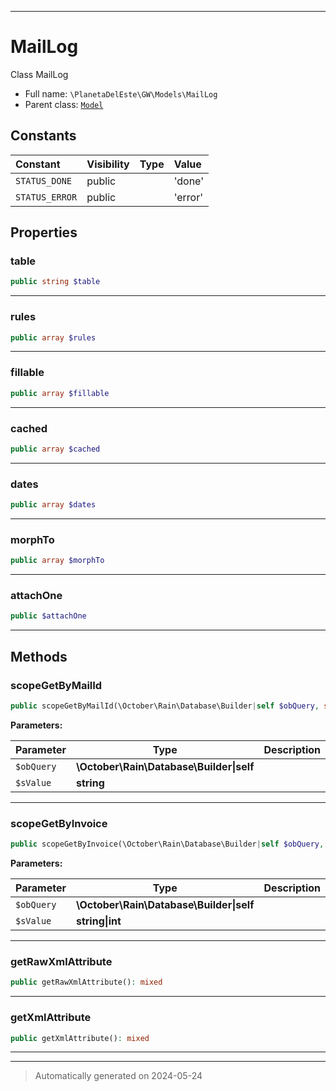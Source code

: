 ***

# MailLog

Class MailLog



* Full name: `\PlanetaDelEste\GW\Models\MailLog`
* Parent class: [`Model`](../../../Model.md)


## Constants

| Constant | Visibility | Type | Value |
|:---------|:-----------|:-----|:------|
|`STATUS_DONE`|public| |&#039;done&#039;|
|`STATUS_ERROR`|public| |&#039;error&#039;|

## Properties


### table



```php
public string $table
```






***

### rules



```php
public array $rules
```






***

### fillable



```php
public array $fillable
```






***

### cached



```php
public array $cached
```






***

### dates



```php
public array $dates
```






***

### morphTo



```php
public array $morphTo
```






***

### attachOne



```php
public $attachOne
```






***

## Methods


### scopeGetByMailId



```php
public scopeGetByMailId(\October\Rain\Database\Builder|self $obQuery, string $sValue): \October\Rain\Database\Builder|self
```








**Parameters:**

| Parameter | Type | Description |
|-----------|------|-------------|
| `$obQuery` | **\October\Rain\Database\Builder&#124;self** |  |
| `$sValue` | **string** |  |





***

### scopeGetByInvoice



```php
public scopeGetByInvoice(\October\Rain\Database\Builder|self $obQuery, string|int $sValue): \October\Rain\Database\Builder|self
```








**Parameters:**

| Parameter | Type | Description |
|-----------|------|-------------|
| `$obQuery` | **\October\Rain\Database\Builder&#124;self** |  |
| `$sValue` | **string&#124;int** |  |





***

### getRawXmlAttribute



```php
public getRawXmlAttribute(): mixed
```












***

### getXmlAttribute



```php
public getXmlAttribute(): mixed
```












***


***
> Automatically generated on 2024-05-24
